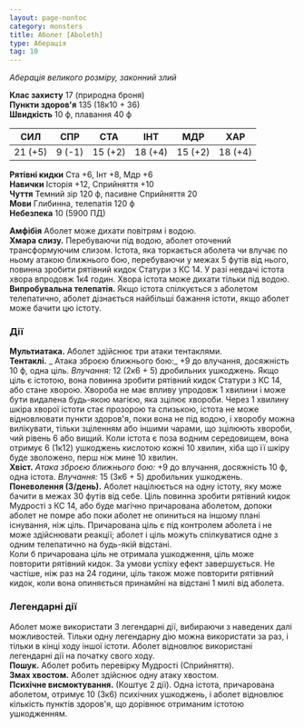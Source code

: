```yaml
---
layout: page-nontoc
category: monsters
title: Аболет [Aboleth]
type: Аберація
tag: 10
---
```


_Аберація великого розміру, законний злий_

**Клас захисту** 17 (природна броня)    
**Пункти здоров'я** 135 (18к10 + 36)    
**Швидкість** 10 ф, плавання 40 ф

| СИЛ     | СПР    | СТА     | ІНТ     | МДР     | ХАР     |
| ------- | ------ | ------- | ------- | ------- | ------- |
| 21 (+5) | 9 (-1) | 15 (+2) | 18 (+4) | 15 (+2) | 18 (+4) |

**Рятівні кидки** Ста +6, Інт +8, Мдр +6    
**Навички** Історія +12, Сприйняття +10    
**Чуття** Темний зір 120 ф, пасивне Сприйняття 20    
**Мови** Глибинна, телепатія 120 ф    
**Небезпека** 10 (5900 ПД)

**Амфібія** Аболет може дихати повітрям і водою.    
**Хмара слизу.** Перебуваючи під водою, аболет оточений трансформуючим слизом. Істота, яка торкається аболета чи влучає по ньому атакою ближнього бою, перебуваючи у межах 5 футів від нього, повинна зробити рятівний кидок Статури з КС 14. У разі невдачі істота хвора впродовж 1к4 годин. Хвора істота може дихати тільки під водою.    
**Випробувальна телепатія.** Якщо істота спілкується з аболетом телепатично, аболет дізнається найбільші бажання істоти, якщо аболет може бачити цю істоту.

### Дії

**Мультиатака.** Аболет здійснює три атаки тентаклями.    
**Тентаклі.** _ Атака зброєю ближнього бою:_ +9 до влучання, досяжність 10 ф, одна ціль. _Влучання:_ 12 (2к6 + 5) дробильних ушкоджень. Якщо ціль є істотою, вона повинна зробити рятівний кидок Статури з КС 14, або стане хворою. Хвороба не має впливу упродовж 1 хвилини і може бути видалена будь-якою магією, яка зцілює хвороби. Через 1 хвилину шкіра хворої істоти стає прозорою та слизькою, істота не може відновлювати пункти здоров'я, поки вона не під водою, і хворобу можна вилікувати, тільки зціленням або іншими чарами, що зцілюють хвороби, чий рівень 6 або вищий. Коли істота є поза водним середовищем, вона отримує 6 (1к12) ушкоджень кислотою кожні 10 хвилин, хіба що її шкіру буде зволожено, перш ніж мине 10 хвилин.    
**Хвіст.** _Атака зброєю ближнього бою:_ +9 до влучання, досяжність 10 ф, одна істота. _Влучання:_ 15 (3к6 + 5) дробильних ушкоджень.    
**Поневолення (3/день).** Аболет націлюється на одну істоту, яку може бачити в межах 30 футів від себе. Ціль повинна зробити рятівний кидок Мудрості з КС 14, або буде магічно причарована аболетом, допоки аболет не помре або поки аболет не опиниться на іншому плані існування, ніж ціль. Причарована ціль є під контролем аболета і не може здійснювати реакції; аболет і ціль можуть спілкуватися одне з одним телепатично на будь-якій відстані.    
Коли б причарована ціль не отримала ушкодження, ціль може повторити рятівний кидок. За умови успіху ефект завершується. Не частіше, ніж раз на 24 години, ціль також може повторити рятівний кидок, коли вона опиняється принамйні на відстані 1 милі від аболета.

### Легендарні дії
Аболет може використати 3 легендарні дії, вибираючи з наведених далі можливостей. Тільки одну легендарну дію можна використати за раз, і тільки в кінці ходу іншої істоти. Аболет відновлює використані легендарні дії на початку свого ходу.    
**Пошук.** Аболет робить перевірку Мудрості (Сприйняття).    
**Змах хвостом.** Аболет здійснює одну атаку хвостом.    
**Психічне висмоктування.** (Коштує 2 дії). Одна істота, причарована аболетом, отримує 10 (3к6) психічних ушкоджень, і аболет відновлює кількість пунктів здоров'я, що дорівнює отриманим істотою ушкодженням.
